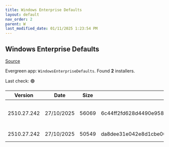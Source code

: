 ```yaml
---
title: Windows Enterprise Defaults
layout: default
nav_order: 2
parent: W
last_modified_date: 01/11/2025 1:23:54 PM
---
```


## Windows Enterprise Defaults

[Source](https://stealthpuppy.com/defaults/)

Evergreen app: `WindowsEnterpriseDefaults`. Found **2** installers.

Last check: 🟢

| Version     | Date       | Size  | Sha256                                                           | Architecture | InstallerType | Type      | URI                                                                                                                                                                                                    |
| ----------- | ---------- | ----- | ---------------------------------------------------------------- | ------------ | ------------- | --------- | ------------------------------------------------------------------------------------------------------------------------------------------------------------------------------------------------------ |
| 2510.27.242 | 27/10/2025 | 56069 | 6c44ff2fd628d4490e9580788cd9854e569e6637d5813b6bb8cc587bbfe12017 | x86          | Default       | intunewin | [https://github.com/aaronparker/defaults/releases/download/v2510.27.242/Install-Defaults.intunewin](https://github.com/aaronparker/defaults/releases/download/v2510.27.242/Install-Defaults.intunewin) |
| 2510.27.242 | 27/10/2025 | 50549 | da8dee31e042e8d1cbe00737f536eb39f577fc18dfa60e67941ee040f70ee8f9 | x86          | Default       | zip       | [https://github.com/aaronparker/defaults/releases/download/v2510.27.242/defaults.zip](https://github.com/aaronparker/defaults/releases/download/v2510.27.242/defaults.zip)                             |
